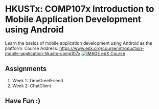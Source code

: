 # HKUSTx: COMP107x Introduction to Mobile Application Development using Android
Learn the basics of mobile application development using Android as the platform.
Course Address: https://www.edx.org/course/introduction-mobile-application-hkustx-comp107x
[![IMAGE edX Course](http://img.youtube.com/vi/bOiCw-ZZlGA/0.jpg)](http://www.youtube.com/watch?v=bOiCw-ZZlGA "Introduction to Mobile Application Development using Android")

## Assignments
1. Week 1: TimeGreetFriend
2. Week 2: ChatClient



## Have Fun :)